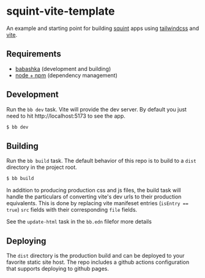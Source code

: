 # squint-vite-template

An example and starting point for building [squint](https://github.com/squint-cljs/squint) apps using [tailwindcss](https://tailwindcss.com/) and [vite](https://vite.dev/).

## Requirements

- [babashka](https://babashka.org/) (development and building)
- [node + npm](https://nodejs.org/en/download/) (dependency management)

## Development

Run the `bb dev` task. Vite will provide the dev server. By default you just need to hit http://localhost:5173 to see the app.

```bash
$ bb dev
```

## Building

Run the `bb build` task. The default behavior of this repo is to build to a `dist` directory in the project root.

```bash
$ bb build
```

In addition to producing production css and js files, the build task will handle the particulars of converting vite's dev urls to their production equivalents. This is done by replacing vite manifeset entries (`isEntry == true`) `src` fields with their corresponding `file` fields.

See the `update-html` task in the `bb.edn` filefor more details

## Deploying

The `dist` directory is the production build and can be deployed to your favorite static site host. The repo includes a github actions configuration that supports deploying to github pages.
